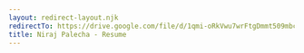 ```yaml
---
layout: redirect-layout.njk
redirectTo: https://drive.google.com/file/d/1qmi-oRkVwu7wrFtgDmmt509mbc8OtIdf/view?usp=drive_link
title: Niraj Palecha - Resume
---
```

